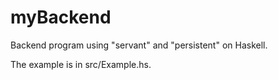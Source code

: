 # myBackend

Backend program using "servant" and "persistent" on Haskell.

The example is in src/Example.hs.
